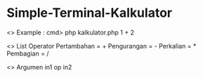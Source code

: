 # Simple-Terminal-Kalkulator

<> Example : cmd> php kalkulator.php 1 + 2

<> List Operator
Pertambahan = +
Pengurangan = -
Perkalian = *
Pembagian = /

<> Argumen
in1 op in2
